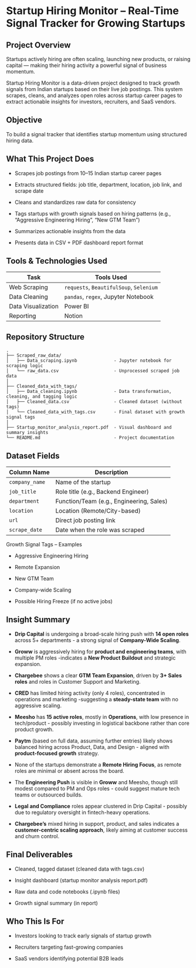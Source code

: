 # Startup Hiring Monitor – Real-Time Signal Tracker for Growing Startups

## Project Overview

Startups actively hiring are often scaling, launching new products, or raising capital — making their hiring activity a powerful signal of business momentum.

Startup Hiring Monitor is a data-driven project designed to track growth signals from Indian startups based on their live job postings. This system scrapes, cleans, and analyzes open roles across startup career pages to extract actionable insights for investors, recruiters, and SaaS vendors.


## Objective

To build a signal tracker that identifies startup momentum using structured hiring data.


## What This Project Does

- Scrapes job postings from 10–15 Indian startup career pages

- Extracts structured fields: job title, department, location, job link, and scrape date

- Cleans and standardizes raw data for consistency

- Tags startups with growth signals based on hiring patterns (e.g., “Aggressive Engineering Hiring”, “New GTM Team”)

- Summarizes actionable insights from the data

- Presents data in CSV + PDF dashboard report format


## Tools & Technologies Used

| Task               | Tools Used                              |
| ------------------ | --------------------------------------- |
| Web Scraping       | `requests`, `BeautifulSoup`, `Selenium` |
| Data Cleaning      | `pandas`, `regex`, Jupyter Notebook     |
| Data Visualization | Power BI                |
| Reporting          | Notion                         |


## Repository Structure

```
.
├── Scraped_raw_data/
│   ├── Data_scraping.ipynb              - Jupyter notebook for scraping logic
│   └── raw_data.csv                     - Unprocessed scraped job data
│
├── Cleaned_data_with_tags/
│   ├── Data_cleaning.ipynb              - Data transformation, cleaning, and tagging logic
│   ├── Cleaned_data.csv                 - Cleaned dataset (without tags)
│   └── Cleaned_data_with_tags.csv       - Final dataset with growth signal tags
│
├── Startup_monitor_analysis_report.pdf  - Visual dashboard and summary insights
└── README.md                            - Project documentation
```

## Dataset Fields

| Column Name        | Description                                |
| ------------------ | ------------------------------------------ |
| `company_name`     | Name of the startup                        |
| `job_title`        | Role title (e.g., Backend Engineer)        |
| `department`       | Function/Team (e.g., Engineering, Sales)   |
| `location`         | Location (Remote/City-based)               |
| `url`              | Direct job posting link                    |
| `scrape_date`      | Date when the role was scraped             |


Growth Signal Tags – Examples

- Aggressive Engineering Hiring

- Remote Expansion

- New GTM Team

- Company-wide Scaling

- Possible Hiring Freeze (if no active jobs)


## Insight Summary

- **Drip Capital** is undergoing a broad-scale hiring push with **14 open roles** across 5+ departments - a strong signal of **Company-Wide Scaling**.

- **Groww** is aggressively hiring for **product and engineering teams**, with multiple PM roles -indicates a **New Product Buildout** and strategic expansion.

- **Chargebee** shows a clear **GTM Team Expansion**, driven by **3+ Sales roles** and roles in Customer Support and Marketing.

- **CRED** has limited hiring activity (only 4 roles), concentrated in operations and marketing -suggesting a **steady-state team** with no aggressive scaling.

- **Meesho** has **15 active roles**, mostly in **Operations**, with low presence in tech/product - possibly investing in logistical backbone rather than core product growth.

- **Paytm** (based on full data, assuming further entries) likely shows balanced hiring across Product, Data, and Design - aligned with **product-focused growth** strategy.

- None of the startups demonstrate a **Remote Hiring Focus**, as remote roles are minimal or absent across the board.

- The **Engineering Push** is visible in **Groww** and Meesho, though still modest compared to PM and Ops roles - could suggest mature tech teams or outsourced builds.

- **Legal and Compliance** roles appear clustered in Drip Capital - possibly due to regulatory oversight in fintech-heavy operations.

- **Chargebee’s** mixed hiring in support, product, and sales indicates a **customer-centric scaling approach**, likely aiming at customer success and churn control.


## Final Deliverables

- Cleaned, tagged dataset (cleaned data with tags.csv)

- Insight dashboard (startup monitor analysis report.pdf)

- Raw data and code notebooks (.ipynb files)

- Growth signal summary (in report)


## Who This Is For

- Investors looking to track early signals of startup growth

- Recruiters targeting fast-growing companies

- SaaS vendors identifying potential B2B leads
